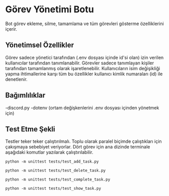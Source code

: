 # Görev Yönetimi Botu

Bot görev ekleme, silme, tamamlama ve tüm görevleri gösterme özelliklerini içerir.

## Yönetimsel Özellikler

Görev sadece yönetici tarafından (.env dosyası içinde id'si olan) izin verilen
kullanıcılar tarafından tanımlanabilir. Görevler sadece tanımlayan kişiler tarafından
tamamlanmış olarak işaretlenebilir. Kullanıcıların isim değişikliği yapma ihtimallerine karşı tüm bu özellikler kullanıcı kimlik numaraları (id) ile denetlenir.

## Bağımlılıklar
-discord.py
-dotenv (ortam değişkenlerini .env dosyası içinden yönetmek için)

## Test Etme Şekli
Testler teker teker çalıştırılmalı. Toplu olarak paralel biçimde çalıştıkları için çakışmaya sebebiyet veriyorlar. Dört görev için ana dizinde terminale aşağıdaki komutlar yazılarak çalıştırılabilir.

```
python -m unittest tests/test_add_task.py
```

```
python -m unittest tests/test_delete_task.py
```

```
python -m unittest tests/test_complete_task.py
```

```
python -m unittest tests/test_show_task.py
```
